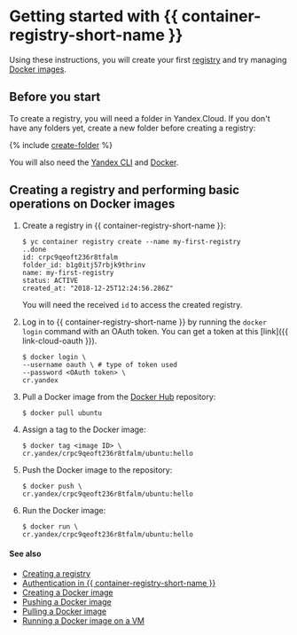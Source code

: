 # Getting started with {{ container-registry-short-name }}

Using these instructions, you will create your first [registry](../concepts/registry.md) and try managing [Docker images](../concepts/docker-image.md).

## Before you start

To create a registry, you will need a folder in Yandex.Cloud. If you don't have any folders yet, create a new folder before creating a registry:

{% include [create-folder](../../_includes/create-folder.md) %}

You will also need the [Yandex CLI](../../cli/quickstart.md) and [Docker](https://docs.docker.com/install/).

## Creating a registry and performing basic operations on Docker images

1. Create a registry in {{ container-registry-short-name }}:

    ```
    $ yc container registry create --name my-first-registry
    ..done
    id: crpc9qeoft236r8tfalm
    folder_id: b1g0itj57rbjk9thrinv
    name: my-first-registry
    status: ACTIVE
    created_at: "2018-12-25T12:24:56.286Z"
    ```

    You will need the received `id` to access the created registry.

1. Log in to {{ container-registry-short-name }} by running the `docker login` command with an OAuth token. You can get a token at this [link]({{ link-cloud-oauth }}).

    ```
    $ docker login \
    --username oauth \ # type of token used
    --password <OAuth token> \
    cr.yandex
    ```

1. Pull a Docker image from the [Docker Hub](https://hub.docker.com) repository:

    ```
    $ docker pull ubuntu
    ```

1. Assign a tag to the Docker image:

    ```
    $ docker tag <image ID> \
    cr.yandex/crpc9qeoft236r8tfalm/ubuntu:hello
    ```

1. Push the Docker image to the repository:

    ```
    $ docker push \
    cr.yandex/crpc9qeoft236r8tfalm/ubuntu:hello
    ```

1. Run the Docker image:

    ```
    $ docker run \
    cr.yandex/crpc9qeoft236r8tfalm/ubuntu:hello
    ```

#### See also

* [Creating a registry](../operations/registry/registry-create.md)
* [Authentication in {{ container-registry-short-name }}](../operations/authentication.md)
* [Creating a Docker image](../operations/docker-image/docker-image-create.md)
* [Pushing a Docker image](../operations/docker-image/docker-image-push.md)
* [Pulling a Docker image](../operations/docker-image/docker-image-pull.md)
* [Running a Docker image on a VM](../scenario/index.md)

